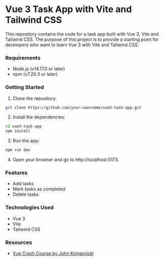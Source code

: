 # Vue 3 Task App with Vite and Tailwind CSS

This repository contains the code for a task app built with Vue 3, Vite and Tailwind CSS. The purpose of this project is to provide a starting point for developers who want to learn Vue 3 with Vite and Tailwind CSS.

### Requirements

- Node.js (v14.17.0 or later)
- npm (v7.20.3 or later)

### Getting Started

1. Clone the repository:

```sh
git clone https://github.com/your-username/vue3-task-app.git
```

2. Install the dependencies:

```sh
cd vue3-task-app
npm install
```

3. Run the app:

```sh
npm run dev
```

4. Open your browser and go to http://localhost:5173.

### Features

- Add tasks
- Mark tasks as completed
- Delete tasks

### Technologies Used

- Vue 3
- Vite
- Tailwind CSS

### Resources

- [Vue Crash Course by John Komarnicki](https://www.youtube.com/watch?v=KTFH4P8unUQ)

